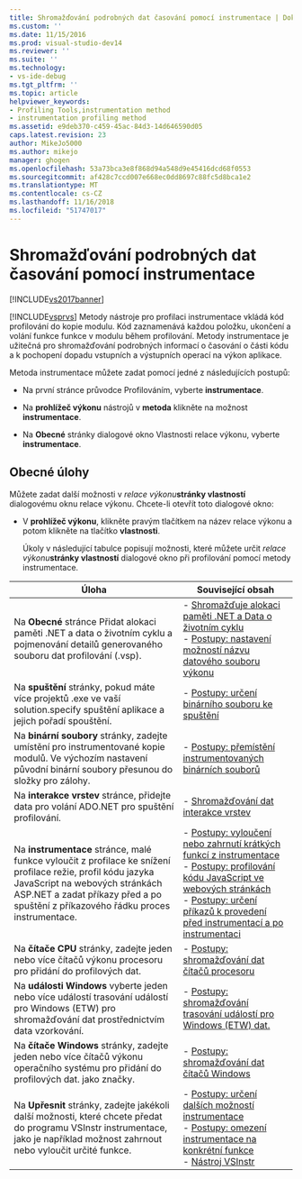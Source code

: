 ```yaml
---
title: Shromažďování podrobných dat časování pomocí instrumentace | Dokumentace Microsoftu
ms.custom: ''
ms.date: 11/15/2016
ms.prod: visual-studio-dev14
ms.reviewer: ''
ms.suite: ''
ms.technology:
- vs-ide-debug
ms.tgt_pltfrm: ''
ms.topic: article
helpviewer_keywords:
- Profiling Tools,instrumentation method
- instrumentation profiling method
ms.assetid: e9deb370-c459-45ac-84d3-14d646590d05
caps.latest.revision: 23
author: MikeJo5000
ms.author: mikejo
manager: ghogen
ms.openlocfilehash: 53a73bca3e8f868d94a548d9e45416dcd68f0553
ms.sourcegitcommit: af428c7ccd007e668ec0dd8697c88fc5d8bca1e2
ms.translationtype: MT
ms.contentlocale: cs-CZ
ms.lasthandoff: 11/16/2018
ms.locfileid: "51747017"
---
```

# <a name="collecting-detailed-timing-data-by-using-instrumentation"></a>Shromažďování podrobných dat časování pomocí instrumentace
[!INCLUDE[vs2017banner](../includes/vs2017banner.md)]

[!INCLUDE[vsprvs](../includes/vsprvs-md.md)] Metody nástroje pro profilaci instrumentace vkládá kód profilování do kopie modulu. Kód zaznamenává každou položku, ukončení a volání funkce funkce v modulu během profilování. Metody instrumentace je užitečná pro shromažďování podrobných informací o časování o části kódu a k pochopení dopadu vstupních a výstupních operací na výkon aplikace.  
  
 Metoda instrumentace můžete zadat pomocí jedné z následujících postupů:  
  
-   Na první stránce průvodce Profilováním, vyberte **instrumentace**.  
  
-   Na **prohlížeč výkonu** nástrojů v **metoda** klikněte na možnost **instrumentace**.  
  
-   Na **Obecné** stránky dialogové okno Vlastnosti relace výkonu, vyberte **instrumentace**.  
  
## <a name="common-tasks"></a>Obecné úlohy  
 Můžete zadat další možnosti v _relace výkonu_**stránky vlastností** dialogovému oknu relace výkonu. Chcete-li otevřít toto dialogové okno:  
  
- V **prohlížeč výkonu**, klikněte pravým tlačítkem na název relace výkonu a potom klikněte na tlačítko **vlastnosti**.  
  
  Úkoly v následující tabulce popisují možnosti, které můžete určit _relace výkonu_**stránky vlastností** dialogové okno při profilování pomocí metody instrumentace.  
  
|Úloha|Související obsah|  
|----------|---------------------|  
|Na **Obecné** stránce Přidat alokaci paměti .NET a data o životním cyklu a pojmenování detailů generovaného souboru dat profilování (.vsp).|-   [Shromažďuje alokaci paměti .NET a Data o životním cyklu](../profiling/collecting-dotnet-memory-allocation-and-lifetime-data.md)<br />-   [Postupy: nastavení možností názvu datového souboru výkonu](../profiling/how-to-set-performance-data-file-name-options.md)|  
|Na **spuštění** stránky, pokud máte více projektů .exe ve vaší solution.specify spuštění aplikace a jejich pořadí spouštění.|-   [Postupy: určení binárního souboru ke spuštění](../profiling/how-to-specify-the-binary-to-start.md)|  
|Na **binární soubory** stránky, zadejte umístění pro instrumentované kopie modulů. Ve výchozím nastavení původní binární soubory přesunou do složky pro zálohy.|-   [Postupy: přemístění instrumentovaných binárních souborů](../profiling/how-to-relocate-instrumented-binaries.md)|  
|Na **interakce vrstev** stránce, přidejte data pro volání ADO.NET pro spuštění profilování.|-   [Shromažďování dat interakce vrstev](../profiling/collecting-tier-interaction-data.md)|  
|Na **instrumentace** stránce, malé funkce vyloučit z profilace ke snížení profilace režie, profil kódu jazyka JavaScript na webových stránkách ASP.NET a zadat příkazy před a po spuštění z příkazového řádku proces instrumentace.|-   [Postupy: vyloučení nebo zahrnutí krátkých funkcí z instrumentace](../profiling/how-to-exclude-or-include-short-functions-from-instrumentation.md)<br />-   [Postupy: profilování kódu JavaScript ve webových stránkách](../profiling/how-to-profile-javascript-code-in-web-pages.md)<br />-   [Postupy: určení příkazů k provedení před instrumentací a po instrumentaci](../profiling/how-to-specify-pre-and-post-instrument-commands.md)|  
|Na **čítače CPU** stránky, zadejte jeden nebo více čítačů výkonu procesoru pro přidání do profilových dat.|-   [Postupy: shromažďování dat čítačů procesoru](../profiling/how-to-collect-cpu-counter-data.md)|  
|Na **události Windows** vyberte jeden nebo více událostí trasování událostí pro Windows (ETW) pro shromažďování dat prostřednictvím data vzorkování.|-   [Postupy: shromažďování trasování událostí pro Windows (ETW) dat.](../profiling/how-to-collect-event-tracing-for-windows-etw-data.md)|  
|Na **čítače Windows** stránky, zadejte jeden nebo více čítačů výkonu operačního systému pro přidání do profilových dat. jako značky.|-   [Postupy: shromažďování dat čítačů Windows](../profiling/how-to-collect-windows-counter-data.md)|  
|Na **Upřesnit** stránky, zadejte jakékoli další možnosti, které chcete předat do programu VSInstr instrumentace, jako je například možnost zahrnout nebo vyloučit určité funkce.|-   [Postupy: určení dalších možností instrumentace](../profiling/how-to-specify-additional-instrumentation-options.md)<br />-   [Postupy: omezení instrumentace na konkrétní funkce](../profiling/how-to-limit-instrumentation-to-specific-functions.md)<br />-   [Nástroj VSInstr](../profiling/vsinstr.md)|



